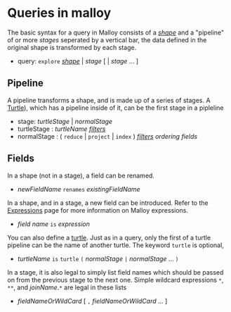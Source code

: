 # Queries in malloy

The basic syntax for a query in Malloy consists of a [_shape_](shape.md)
and a "pipeline" of or more _stages_ seperated by a vertical bar,
the data defined in the original shape is transformed by each stage.

* query: `explore` [_shape_](shape.md) | _stage_ [ | _stage_ ... ]

## Pipeline

A pipeline transforms a shape, and is made up of a series of stages. A [Turtle](turtle.md)), which has a pipeline
inside of it, can be the first stage in a pipleline


* stage: _turtleStage_ | _normalStage_
* turtleStage : _turtleName_ [_filters_](filters.md)
* normalStage : ( `reduce` | `project` | `index` ) [_filters_](filters.md) _ordering_ _fields_

## Fields

In a shape (not in a stage), a field can be renamed.

* _newFieldName_ `renames` _existingFieldName_

In a shape, and in a stage, a new field can be introduced. Refer to the
[Expressions](expressions.md) page for more information on
Malloy expressions.

* _field_ _name_ `is` _expression_

You can also define a [turtle](turtle.md). Just as in a query,
only the first of a turtle pipeline can be the name of another turtle.
The keyword `turtle` is optional,

* _turtleName_ `is` `turtle` `(` _normalStage_  `|` _normalStage_ ... `)`

In a stage, it is also legal to simply list field names
which should be passed on from the previous stage to the next one.
Simple wildcard expressions `*`, `**`, and _joinName_.`*` are
legal in these lists

* _fieldNameOrWildCard_ [ `,` _fieldNameOrWildCard_ ... ]

